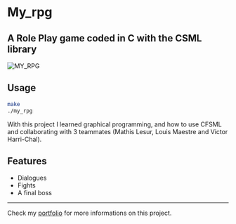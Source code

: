 # My_rpg

## A Role Play game coded in C with the CSML library

![MY_RPG](my_rpg.png)

## Usage

``` zsh
make
./my_rpg
```
With this project I learned graphical programming, and how to use CFSML and collaborating with 3 teammates (Mathis Lesur, Louis Maestre and Victor Harri-Chal).

## Features

- Dialogues
- Fights
- A final boss
___
Check my [portfolio](http://simonlefourn.com) for more informations on this project.

